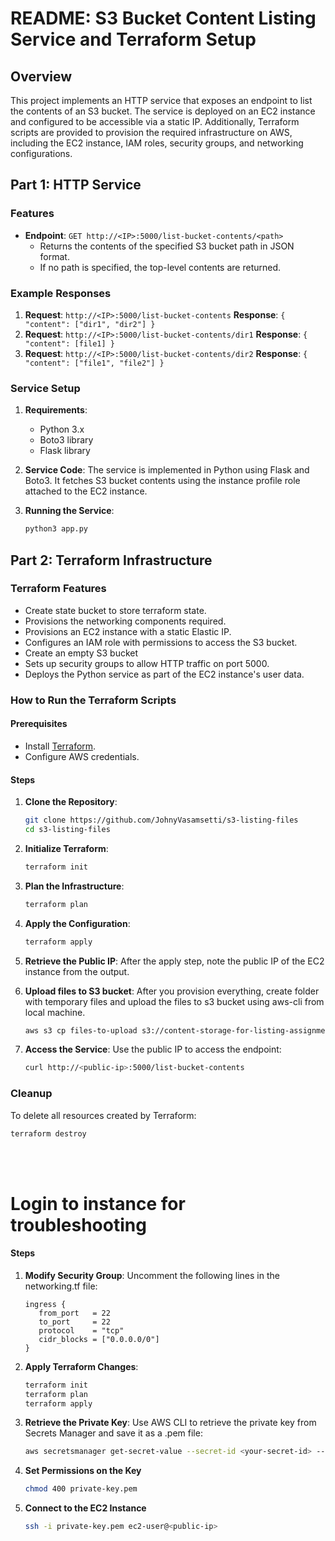 # README: S3 Bucket Content Listing Service and Terraform Setup

## Overview

This project implements an HTTP service that exposes an endpoint to list the contents of an S3 bucket. The service is deployed on an EC2 instance and configured to be accessible via a static IP. Additionally, Terraform scripts are provided to provision the required infrastructure on AWS, including the EC2 instance, IAM roles, security groups, and networking configurations.

## Part 1: HTTP Service

### Features

- **Endpoint**: `GET http://<IP>:5000/list-bucket-contents/<path>`
  - Returns the contents of the specified S3 bucket path in JSON format.
  - If no path is specified, the top-level contents are returned.

### Example Responses

1. **Request**: `http://<IP>:5000/list-bucket-contents`
   **Response**: `{ "content": ["dir1", "dir2"] }`
2. **Request**: `http://<IP>:5000/list-bucket-contents/dir1`
   **Response**: `{ "content": [file1] }`
3. **Request**: `http://<IP>:5000/list-bucket-contents/dir2`
   **Response**: `{ "content": ["file1", "file2"] }`

### Service Setup

1. **Requirements**:

   - Python 3.x
   - Boto3 library
   - Flask library

2. **Service Code**:
   The service is implemented in Python using Flask and Boto3. It fetches S3 bucket contents using the instance profile role attached to the EC2 instance.

3. **Running the Service**:
   ```bash
   python3 app.py
   ```

## Part 2: Terraform Infrastructure

### Terraform Features

- Create state bucket to store terraform state.
- Provisions the networking components required.
- Provisions an EC2 instance with a static Elastic IP.
- Configures an IAM role with permissions to access the S3 bucket.
- Create an empty S3 bucket
- Sets up security groups to allow HTTP traffic on port 5000.
- Deploys the Python service as part of the EC2 instance's user data.

### How to Run the Terraform Scripts

#### Prerequisites

- Install [Terraform](https://www.terraform.io/downloads.html).
- Configure AWS credentials.

#### Steps

1. **Clone the Repository**:

   ```bash
   git clone https://github.com/JohnyVasamsetti/s3-listing-files
   cd s3-listing-files
   ```

2. **Initialize Terraform**:

   ```bash
   terraform init
   ```

3. **Plan the Infrastructure**:

   ```bash
   terraform plan
   ```

4. **Apply the Configuration**:

   ```bash
   terraform apply
   ```

5. **Retrieve the Public IP**:
   After the apply step, note the public IP of the EC2 instance from the output.

6. **Upload files to S3 bucket**:
   After you provision everything, create folder with temporary files and upload the files to s3 bucket using aws-cli from local machine.

   ```bash
   aws s3 cp files-to-upload s3://content-storage-for-listing-assignment --recursive
   ```

7. **Access the Service**:
   Use the public IP to access the endpoint:
   ```bash
   curl http://<public-ip>:5000/list-bucket-contents
   ```

### Cleanup

To delete all resources created by Terraform:

```bash
terraform destroy
```

<br><br>

# Login to instance for troubleshooting

#### Steps

1. **Modify Security Group**:
   Uncomment the following lines in the networking.tf file:

   ```hcl
   ingress {
      from_port   = 22
      to_port     = 22
      protocol    = "tcp"
      cidr_blocks = ["0.0.0.0/0"]
   }
   ```

2. **Apply Terraform Changes**:

   ```bash
   terraform init
   terraform plan
   terraform apply
   ```

3. **Retrieve the Private Key**:
   Use AWS CLI to retrieve the private key from Secrets Manager and save it as a .pem file:

   ```bash
   aws secretsmanager get-secret-value --secret-id <your-secret-id> --query 'SecretString' --output text > private-key.pem
   ```

4. **Set Permissions on the Key**

   ```bash
   chmod 400 private-key.pem
   ```

5. **Connect to the EC2 Instance**
   ```bash
   ssh -i private-key.pem ec2-user@<public-ip>
   ```
